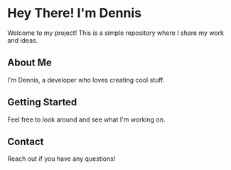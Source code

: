 # Hey There! I'm Dennis

Welcome to my project! This is a simple repository where I share my work and ideas.

## About Me
I'm Dennis, a developer who loves creating cool stuff.

## Getting Started
Feel free to look around and see what I'm working on.

## Contact
Reach out if you have any questions!
